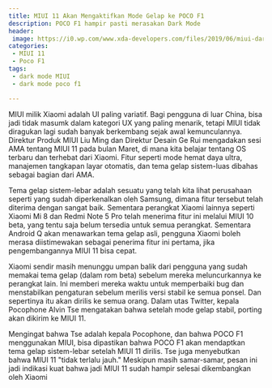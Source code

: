 ```yaml
---
title: MIUI 11 Akan Mengaktifkan Mode Gelap ke POCO F1
description: POCO F1 hampir pasti merasakan Dark Mode
header:
 image: https://i0.wp.com/www.xda-developers.com/files/2019/06/miui-dark-mode.jpg
categories:
 - MIUI 11
 - Poco F1
tags:
 - dark mode MIUI
 - dark mode poco f1

---
```

MIUI milik Xiaomi adalah UI paling variatif. Bagi pengguna di luar China, bisa jadi tidak masumk dalam kategori UX yang paling menarik, tetapi MIUI tidak diragukan lagi sudah banyak berkembang sejak awal kemunculannya. Direktur Produk MIUI Liu Ming dan Direktur Desain Ge Rui mengadakan sesi AMA tentang MIUI 11 pada bulan Maret, di mana kita belajar tentang OS terbaru dan terhebat dari Xiaomi. Fitur seperti mode hemat daya ultra, manajemen tangkapan layar otomatis, dan tema gelap sistem-luas dibahas sebagai bagian dari AMA.

Tema gelap sistem-lebar adalah sesuatu yang telah kita lihat perusahaan seperti yang sudah diperkenalkan oleh Samsung, dimana fitur tersebut telah diterima dengan sangat baik. Sementara perangkat Xiaomi lainnya seperti Xiaomi Mi 8 dan Redmi Note 5 Pro telah menerima fitur ini melalui MIUI 10 beta, yang tentu saja belum tersedia untuk semua perangkat. Sementara Android Q akan menawarkan tema gelap asli, pengguna Xiaomi boleh merasa diistimewakan sebagai penerima fitur ini pertama, jika pengembangannya MIUI 11 bisa cepat.

Xiaomi sendir masih menunggu umpan balik dari pengguna yang sudah memakai tema gelap (dalam rom beta) sebelum mereka meluncurkannya ke perangkat lain. Ini memberi mereka waktu untuk memperbaiki bug dan menstabilkan pengaturan sebelum merilis versi stabil ke semua ponsel. Dan sepertinya itu akan dirilis ke semua orang. Dalam utas Twitter, kepala Pocophone Alvin Tse mengatakan bahwa setelah mode gelap stabil, porting akan dikirim ke MIUI 11.


Mengingat bahwa Tse adalah kepala Pocophone, dan bahwa POCO F1 menggunakan MIUI, bisa dipastikan bahwa POCO F1 akan mendaptkan tema gelap sistem-lebar setelah MIUI 11 dirilis. Tse juga menyebutkan bahwa MIUI 11 "tidak terlalu jauh." Meskipun masih samar-samar, pesan ini jadi indikasi kuat bahwa jadi MIUI 11 sudah hampir selesai dikembangkan oleh Xiaomi
